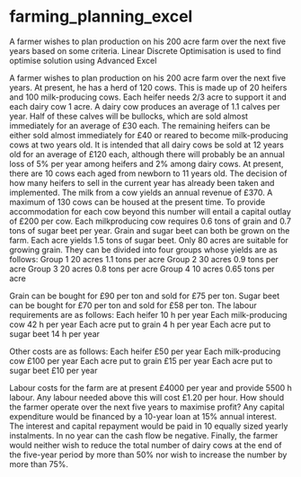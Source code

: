 # farming_planning_excel
A farmer wishes to plan production on his 200 acre farm over the next five years based on some criteria. Linear Discrete Optimisation is used to find optimise solution using Advanced Excel

A farmer wishes to plan production on his 200 acre farm over the next five years.
At present, he has a herd of 120 cows. This is made up of 20 heifers and 100
milk-producing cows. Each heifer needs 2/3 acre to support it and each dairy
cow 1 acre. A dairy cow produces an average of 1.1 calves per year. Half of
these calves will be bullocks, which are sold almost immediately for an average
of £30 each. The remaining heifers can be either sold almost immediately for £40
or reared to become milk-producing cows at two years old. It is intended that all
dairy cows be sold at 12 years old for an average of £120 each, although there
will probably be an annual loss of 5% per year among heifers and 2% among
dairy cows. At present, there are 10 cows each aged from newborn to 11 years
old. The decision of how many heifers to sell in the current year has already
been taken and implemented.
The milk from a cow yields an annual revenue of £370. A maximum of 130
cows can be housed at the present time. To provide accommodation for each
cow beyond this number will entail a capital outlay of £200 per cow. Each milkproducing cow requires 0.6 tons of grain and 0.7 tons of sugar beet per year.
Grain and sugar beet can both be grown on the farm. Each acre yields 1.5 tons
of sugar beet. Only 80 acres are suitable for growing grain. They can be divided
into four groups whose yields are as follows:
Group 1 20 acres 1.1 tons per acre
Group 2 30 acres 0.9 tons per acre
Group 3 20 acres 0.8 tons per acre
Group 4 10 acres 0.65 tons per acre

Grain can be bought for £90 per ton and sold for £75 per ton. Sugar beet can
be bought for £70 per ton and sold for £58 per ton.
The labour requirements are as follows:
Each heifer 10 h per year
Each milk-producing cow 42 h per year
Each acre put to grain 4 h per year
Each acre put to sugar beet 14 h per year

Other costs are as follows:
Each heifer £50 per year
Each milk-producing cow £100 per year
Each acre put to grain £15 per year
Each acre put to sugar beet £10 per year

Labour costs for the farm are at present £4000 per year and provide 5500 h
labour. Any labour needed above this will cost £1.20 per hour.
How should the farmer operate over the next five years to maximise profit?
Any capital expenditure would be financed by a 10-year loan at 15% annual
interest. The interest and capital repayment would be paid in 10 equally sized
yearly instalments. In no year can the cash flow be negative. Finally, the farmer
would neither wish to reduce the total number of dairy cows at the end of the
five-year period by more than 50% nor wish to increase the number by more
than 75%.

